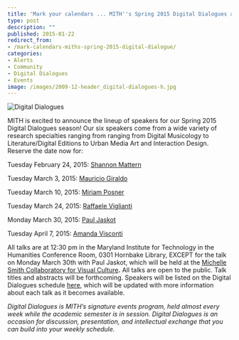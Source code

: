 ```yaml
---
title: 'Mark your calendars ... MITH''s Spring 2015 Digital Dialogues are coming up!'
type: post
description: ""
published: 2015-01-22
redirect_from: 
- /mark-calendars-miths-spring-2015-digital-dialogue/
categories:
- Alerts
- Community
- Digital Dialogues
- Events
image: /images/2009-12-header_digital-dialogues-h.jpg
---
```

![Digital Dialogues](/images/2009-12-header_digital-dialogues-h.jpg)

MITH is excited to announce the lineup of speakers for our Spring 2015 Digital Dialogues season! Our six speakers come from a wide variety of research specialties ranging from ranging from Digital Musicology to Literature/Digital Editions to Urban Media Art and Interaction Design. Reserve the date now for:

Tuesday February 24, 2015: [Shannon Mattern](http://mith.umd.edu/dialogues/dd_spring-2015-shannon-mattern/ "Shannon Mattern: Strata of Sentience: Deep Mapping the Media City")

Tuesday March 3, 2015: [Mauricio Giraldo](http://mith.umd.edu/dialogues/dd_spring-2015-mauricio-giraldo/ "Mauricio Giraldo Digital Dialogue")

Tuesday March 10, 2015: [Miriam Posner](http://mith.umd.edu/dialogues/dd_spring-2015-miriam-posner/ "Miriam Posner Digital Dialogue")

Tuesday March 24, 2015: [Raffaele Viglianti](http://mith.umd.edu/dialogues/dd_spring-2015-raffaele-viglianti/ "Raffaele Viglianti Digital Dialogue")

Monday March 30, 2015: [Paul Jaskot](http://mith.umd.edu/dialogues/dd_spring-2015-paul-jaskot/ "Paul Jaskot Digital Dialogue")

Tuesday April 7, 2015: [Amanda Visconti](http://mith.umd.edu/dialogues/dd_spring-2015-amanda-visconti/ "Amanda Visconti: Do read the comments: Designing digital editions for a public humanities conversation")

All talks are at 12:30 pm in the Maryland Institute for Technology in the Humanities Conference Room, 0301 Hornbake Library, EXCEPT for the talk on Monday March 30th with Paul Jaskot, which will be held at the [Michelle Smith Collaboratory for Visual Culture](http://michellesmithcollaboratory.umd.edu/)**.** All talks are open to the public. Talk titles and abstracts will be forthcoming. Speakers will be listed on the Digital Dialogues schedule [here](http://mith.umd.edu/digital-dialogues/schedule/), which will be updated with more information about each talk as it becomes available.

_Digital Dialogues is MITH’s signature events program, held almost every week while the academic semester is in session. Digital Dialogues is an occasion for discussion, presentation, and intellectual exchange that you can build into your weekly schedule._
